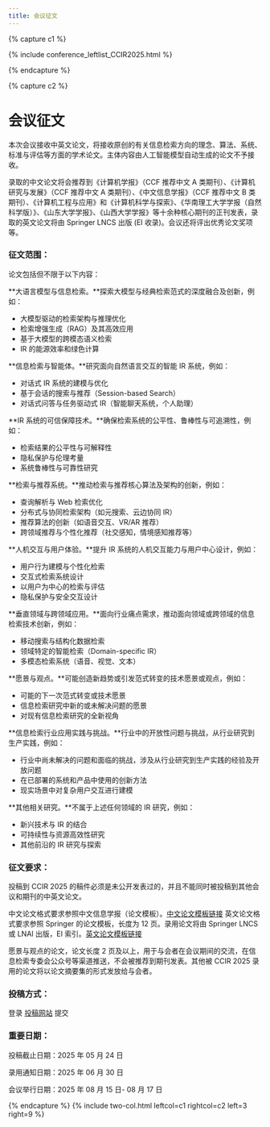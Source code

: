 ```yaml
---
title: 会议征文
---
```


{% capture c1 %}

{% include conference_leftlist_CCIR2025.html %}

{% endcapture %}

{% capture c2 %}

# <i class="fas fa-feather-alt"></i>会议征文

<p></p>

本次会议接收中英文论文，将接收原创的有关信息检索方向的理念、算法、系统、标准与评估等方面的学术论文。主体内容由人工智能模型自动生成的论文不予接收。

录取的中文论文将会推荐到《计算机学报》（CCF 推荐中文 A 类期刊）、《计算机研究与发展》（CCF 推荐中文 A 类期刊）、《中文信息学报》（CCF 推荐中文 B 类期刊）、《计算机工程与应用》和《计算机科学与探索》、《华南理工大学学报（自然科学版）》、《山东大学学报》、《山西大学学报》等十余种核心期刊的正刊发表，录取的英文论文将由 Springer LNCS 出版 (EI 收录)。会议还将评出优秀论文奖项等。

### **征文范围：**

论文包括但不限于以下内容：

**大语言模型与信息检索。**探索大模型与经典检索范式的深度融合及创新，例如：

- 大模型驱动的检索架构与推理优化
- 检索增强生成（RAG）及其高效应用
- 基于大模型的跨模态语义检索
- IR 的能源效率和绿色计算

**信息检索与智能体。**研究面向自然语言交互的智能 IR 系统，例如：

- 对话式 IR 系统的建模与优化
- 基于会话的搜索与推荐（Session-based Search）
- 对话式问答与任务驱动式 IR（智能聊天系统，个人助理）

**IR 系统的可信保障技术。**确保检索系统的公平性、鲁棒性与可追溯性，例如：

- 检索结果的公平性与可解释性
- 隐私保护与伦理考量
- 系统鲁棒性与可靠性研究

**检索与推荐系统。**推动检索与推荐核心算法及架构的创新，例如：

- 查询解析与 Web 检索优化
- 分布式与协同检索架构（如元搜索、云边协同 IR）
- 推荐算法的创新（如语音交互、VR/AR 推荐）
- 跨领域推荐与个性化推荐（社交感知，情境感知推荐等）

**人机交互与用户体验。**提升 IR 系统的人机交互能力与用户中心设计，例如：

- 用户行为建模与个性化检索
- 交互式检索系统设计
- 以用户为中心的检索与评估
- 隐私保护与安全交互设计

**垂直领域与跨领域应用。**面向行业痛点需求，推动面向领域或跨领域的信息检索技术创新，例如：

- 移动搜索与结构化数据检索
- 领域特定的智能检索（Domain-specific IR）
- 多模态检索系统（语音、视觉、文本）

**愿景与观点。**可能创造新趋势或引发范式转变的技术愿景或观点，例如：

- 可能的下一次范式转变或技术愿景
- 信息检索研究中新的或未解决问题的愿景
- 对现有信息检索研究的全新视角

**信息检索行业应用实践与挑战。**行业中的开放性问题与挑战，从行业研究到生产实践，例如：

- 行业中尚未解决的问题和面临的挑战，涉及从行业研究到生产实践的经验及开放问题
- 在已部署的系统和产品中使用的创新方法
- 现实场景中对复杂用户交互进行建模

**其他相关研究。**不属于上述任何领域的 IR 研究，例如：

- 新兴技术与 IR 的结合
- 可持续性与资源高效性研究
- 其他前沿的 IR 研究与探索

### **征文要求：**

投稿到 CCIR 2025 的稿件必须是未公开发表过的，并且不能同时被投稿到其他会议和期刊的中英文论文。

中文论文格式要求参照中文信息学报（论文模板）。[中文论文模板链接](http://jcip.cipsc.org.cn/CN/column/column5.shtml)
英文论文格式要求参照 Springer 的论文模板，长度为 12 页。录用论文将由 Springer LNCS 或 LNAI 出版，EI 索引。[英文论文模板链接](https://www.springer.com/gp/computer-science/lncs/conference-proceedings-guidelines)

愿景与观点的论文，论文长度 2 页及以上，用于与会者在会议期间的交流，在信息检索专委会公众号等渠道推送，不会被推荐到期刊发表。其他被 CCIR 2025 录用的论文将以论文摘要集的形式发放给与会者。

### **投稿方式：**

登录 [投稿网站](https://easychair.org/my/conference?conf=ccir2025%20) 提交

### **重要日期：**

投稿截止日期：2025 年 05 月 24 日

录用通知日期：2025 年 06 月 30 日

会议举行日期：2025 年 08 月 15 日- 08 月 17 日

{% endcapture %}
{% include two-col.html leftcol=c1 rightcol=c2 left=3 right=9 %}
